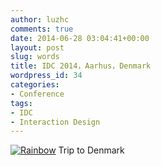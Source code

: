 ```yaml
---
author: luzhc
comments: true
date: 2014-06-28 03:04:41+00:00
layout: post
slug: words
title: IDC 2014，Aarhus，Denmark
wordpress_id: 34
categories:
- Conference
tags:
- IDC
- Interaction Design
---
```


[![Rainbow](http://luzhc.com/wp-content/uploads/2014/11/DSC_7087-300x199.jpg)](http://luzhc.com/wp-content/uploads/2014/11/DSC_7087-e1415415120554.jpg)
Trip to Denmark
